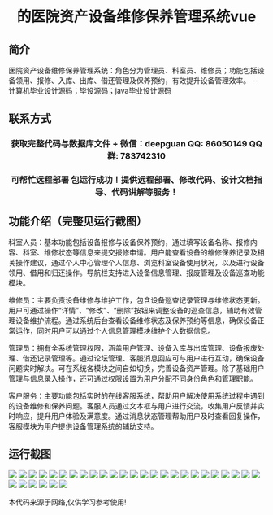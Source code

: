 <p><h1 align="center">的医院资产设备维修保养管理系统vue</h1></p>

## 简介
医院资产设备维修保养管理系统：角色分为管理员、科室员、维修员；功能包括设备领用、报修、入库、出库、借还管理及保养预约，有效提升设备管理效率。    --计算机毕业设计源码；毕设源码；java毕业设计源码


## 联系方式
<p><h3 align="center">获取完整代码与数据库文件 + 微信：deepguan QQ: 86050149 QQ群: 783742310</h3></p>
<p><h3 align="center">可帮忙远程部署 包运行成功！提供远程部署、修改代码、设计文档指导、代码讲解等服务！</h3></p>

## 功能介绍（完整见运行截图）
科室人员：基本功能包括设备报修与设备保养预约，通过填写设备名称、报修内容、科室、维修状态等信息来提交报修申请。用户能查看设备的维修保养记录及相关操作建议，通过个人中心管理个人信息、浏览科室设备使用状况，以及进行设备领用、借用和归还操作。导航栏支持进入设备信息管理、报废管理及设备巡查功能模块。

维修员：主要负责设备维修与维护工作，包含设备巡查记录管理与维修状态更新。用户可通过操作“详情”、“修改”、“删除”按钮来调整设备的巡查信息，辅助有效管理设备维护流程。通过系统后台查看设备维修状态及保养预约等信息，确保设备正常运作，同时用户可以通过个人信息管理模块维护个人数据信息。

管理员：拥有全系统管理权限，涵盖用户管理、设备入库与出库管理、设备报废处理、借还记录管理等。通过论坛管理、客服消息回应可与用户进行互动，确保设备问题实时解决。可在系统各模块之间自如切换，完善设备资产管理。除了基础用户管理与信息录入操作，还可通过权限设置为用户分配不同身份角色和管理职能。

客户服务：主要功能包括实时的在线客服系统，帮助用户解决使用系统过程中遇到的设备维修和保养问题。客服人员通过文本框与用户进行交流，收集用户反馈并实时响应，提升用户体验及满意度。通过消息状态管理帮助用户及时查看回复操作，客服模块为用户提供设备管理系统的辅助支持。


## 运行截图
![](https://bs-1329754181.cos.ap-shanghai.myqcloud.com/ssm/HospitalAssetEquipmentMaintenanceManagementSystem/img/001.jpg)
![](https://bs-1329754181.cos.ap-shanghai.myqcloud.com/ssm/HospitalAssetEquipmentMaintenanceManagementSystem/img/002.jpg)
![](https://bs-1329754181.cos.ap-shanghai.myqcloud.com/ssm/HospitalAssetEquipmentMaintenanceManagementSystem/img/003.jpg)
![](https://bs-1329754181.cos.ap-shanghai.myqcloud.com/ssm/HospitalAssetEquipmentMaintenanceManagementSystem/img/004.jpg)
![](https://bs-1329754181.cos.ap-shanghai.myqcloud.com/ssm/HospitalAssetEquipmentMaintenanceManagementSystem/img/005.jpg)
![](https://bs-1329754181.cos.ap-shanghai.myqcloud.com/ssm/HospitalAssetEquipmentMaintenanceManagementSystem/img/006.jpg)
![](https://bs-1329754181.cos.ap-shanghai.myqcloud.com/ssm/HospitalAssetEquipmentMaintenanceManagementSystem/img/007.jpg)
![](https://bs-1329754181.cos.ap-shanghai.myqcloud.com/ssm/HospitalAssetEquipmentMaintenanceManagementSystem/img/008.jpg)
![](https://bs-1329754181.cos.ap-shanghai.myqcloud.com/ssm/HospitalAssetEquipmentMaintenanceManagementSystem/img/009.jpg)
![](https://bs-1329754181.cos.ap-shanghai.myqcloud.com/ssm/HospitalAssetEquipmentMaintenanceManagementSystem/img/010.jpg)
![](https://bs-1329754181.cos.ap-shanghai.myqcloud.com/ssm/HospitalAssetEquipmentMaintenanceManagementSystem/img/011.jpg)
![](https://bs-1329754181.cos.ap-shanghai.myqcloud.com/ssm/HospitalAssetEquipmentMaintenanceManagementSystem/img/012.jpg)
![](https://bs-1329754181.cos.ap-shanghai.myqcloud.com/ssm/HospitalAssetEquipmentMaintenanceManagementSystem/img/013.jpg)
![](https://bs-1329754181.cos.ap-shanghai.myqcloud.com/ssm/HospitalAssetEquipmentMaintenanceManagementSystem/img/014.jpg)
![](https://bs-1329754181.cos.ap-shanghai.myqcloud.com/ssm/HospitalAssetEquipmentMaintenanceManagementSystem/img/015.jpg)
![](https://bs-1329754181.cos.ap-shanghai.myqcloud.com/ssm/HospitalAssetEquipmentMaintenanceManagementSystem/img/016.jpg)
![](https://bs-1329754181.cos.ap-shanghai.myqcloud.com/ssm/HospitalAssetEquipmentMaintenanceManagementSystem/img/017.jpg)
![](https://bs-1329754181.cos.ap-shanghai.myqcloud.com/ssm/HospitalAssetEquipmentMaintenanceManagementSystem/img/018.jpg)
![](https://bs-1329754181.cos.ap-shanghai.myqcloud.com/ssm/HospitalAssetEquipmentMaintenanceManagementSystem/img/019.jpg)
![](https://bs-1329754181.cos.ap-shanghai.myqcloud.com/ssm/HospitalAssetEquipmentMaintenanceManagementSystem/img/020.jpg)
![](https://bs-1329754181.cos.ap-shanghai.myqcloud.com/ssm/HospitalAssetEquipmentMaintenanceManagementSystem/img/021.jpg)
![](https://bs-1329754181.cos.ap-shanghai.myqcloud.com/ssm/HospitalAssetEquipmentMaintenanceManagementSystem/img/022.jpg)
![](https://bs-1329754181.cos.ap-shanghai.myqcloud.com/ssm/HospitalAssetEquipmentMaintenanceManagementSystem/img/023.jpg)
![](https://bs-1329754181.cos.ap-shanghai.myqcloud.com/ssm/HospitalAssetEquipmentMaintenanceManagementSystem/img/024.jpg)
![](https://bs-1329754181.cos.ap-shanghai.myqcloud.com/ssm/HospitalAssetEquipmentMaintenanceManagementSystem/img/025.jpg)
![](https://bs-1329754181.cos.ap-shanghai.myqcloud.com/ssm/HospitalAssetEquipmentMaintenanceManagementSystem/img/026.jpg)
![](https://bs-1329754181.cos.ap-shanghai.myqcloud.com/ssm/HospitalAssetEquipmentMaintenanceManagementSystem/img/027.jpg)
![](https://bs-1329754181.cos.ap-shanghai.myqcloud.com/ssm/HospitalAssetEquipmentMaintenanceManagementSystem/img/028.jpg)
![](https://bs-1329754181.cos.ap-shanghai.myqcloud.com/ssm/HospitalAssetEquipmentMaintenanceManagementSystem/img/029.jpg)
![](https://bs-1329754181.cos.ap-shanghai.myqcloud.com/ssm/HospitalAssetEquipmentMaintenanceManagementSystem/img/030.jpg)
![](https://bs-1329754181.cos.ap-shanghai.myqcloud.com/ssm/HospitalAssetEquipmentMaintenanceManagementSystem/img/031.jpg)

<p>本代码来源于网络,仅供学习参考使用!</p>
